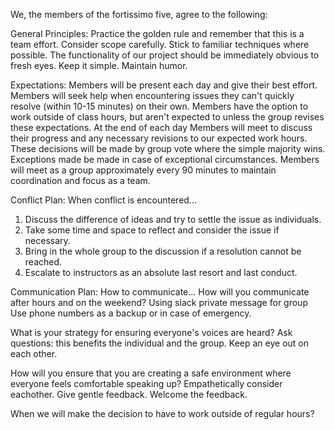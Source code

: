 We, the members of the fortissimo five, agree to the following:

General Principles: 
Practice the golden rule and remember that this is a team effort.
Consider scope carefully.
Stick to familiar techniques where possible.
The functionality of our project should be immediately obvious to fresh eyes.
Keep it simple.
Maintain humor.

  Expectations: Members will be present each day and give their best effort.
  Members will seek help when encountering issues they can't quickly resolve (within 10-15 minutes) on their own. 
  Members have the option to work outside of class hours, but aren't expected to unless the group revises these expectations.
  At the end of each day Members will meet to discuss their progress and any necessary revisions to our expected work hours. These decisions will be made by group vote where the simple majority wins. Exceptions made be made in case of exceptional circumstances.
  Members will meet as a group approximately every 90 minutes to maintain coordination and focus as a team.
  
Conflict Plan: When conflict is encountered...
1. Discuss the difference of ideas and try to settle the issue as individuals.
2. Take some time and space to reflect and consider the issue if necessary.
3. Bring in the whole group to the discussion if a resolution cannot be reached.
4. Escalate to instructors as an absolute last resort and last conduct.

Communication Plan: How to communicate... 
  How will you communicate after hours and on the weekend?
    Using slack private message for group
    Use phone numbers as a backup or in case of emergency.

What is your strategy for ensuring everyone's voices are heard?
  Ask questions: this benefits the individual and the group.
  Keep an eye out on each other.

How will you ensure that you are creating a safe environment where everyone feels comfortable speaking up?
  Empathetically consider eachother.
  Give gentle feedback.
  Welcome the feedback.

When we will make the decision to have to work outside of regular hours?